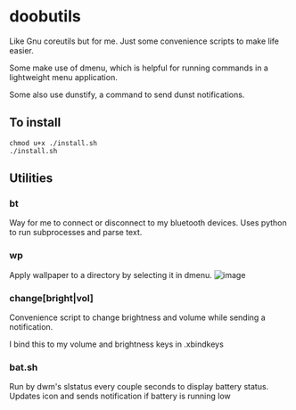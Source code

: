 # doobutils

Like Gnu coreutils but for me. Just some convenience scripts to make life easier.

Some make use of dmenu, which is helpful for running commands in a lightweight menu application.

Some also use dunstify, a command to send dunst notifications.

## To install
```
chmod u+x ./install.sh
./install.sh
```

## Utilities



### bt
Way for me to connect or disconnect to my bluetooth devices. Uses python to run subprocesses and parse text.

### wp
Apply wallpaper to a directory by selecting it in dmenu.
![image](https://github.com/user-attachments/assets/4179ce97-8f32-4b07-aa26-93b8c215bf4b)
### change[bright|vol]
Convenience script to change brightness and volume while sending a notification.

I bind this to my volume and brightness keys in .xbindkeys

### bat.sh
Run by dwm's slstatus every couple seconds to display battery status. Updates icon and sends notification if battery is running low

